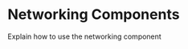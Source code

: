 # Networking Components

<formatting-Todo>Explain how to use the networking component</formatting-Todo>
